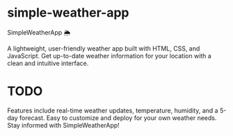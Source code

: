 # simple-weather-app
SimpleWeatherApp 🌦️

A lightweight, user-friendly weather app built with HTML, CSS, and JavaScript. Get up-to-date weather information for your location with a clean and intuitive interface. 
# TODO
Features include real-time weather updates, temperature, humidity, and a 5-day forecast. Easy to customize and deploy for your own weather needs. Stay informed with SimpleWeatherApp!
